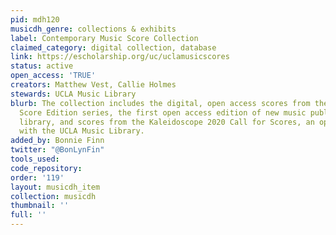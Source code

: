 ```yaml
---
pid: mdh120
musicdh_genre: collections & exhibits
label: Contemporary Music Score Collection
claimed_category: digital collection, database
link: https://escholarship.org/uc/uclamusicscores
status: active
open_access: 'TRUE'
creators: Matthew Vest, Callie Holmes
stewards: UCLA Music Library
blurb: The collection includes the digital, open access scores from the Contemporary
  Score Edition series, the first open access edition of new music published by a
  library, and scores from the Kaleidoscope 2020 Call for Scores, an open access collaboration
  with the UCLA Music Library.
added_by: Bonnie Finn
twitter: "@BonLynFin"
tools_used: 
code_repository: 
order: '119'
layout: musicdh_item
collection: musicdh
thumbnail: ''
full: ''
---
```


